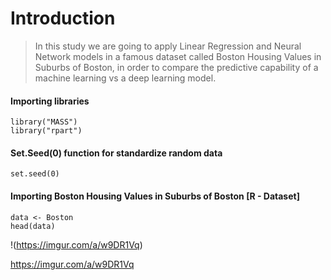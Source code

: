 # Introduction

>In this study we are going to apply Linear Regression and Neural Network models in a famous dataset called Boston Housing Values in Suburbs of Boston, in order to compare the predictive capability of a machine learning vs a deep learning model.

#### Importing libraries

```{}
library("MASS")
library("rpart")
```
#### Set.Seed(0) function for standardize random data

```{}
set.seed(0)
```

#### Importing Boston Housing Values in Suburbs of Boston [R - Dataset]

```{}
data <- Boston
head(data)
```

!(https://imgur.com/a/w9DR1Vq)

https://imgur.com/a/w9DR1Vq
